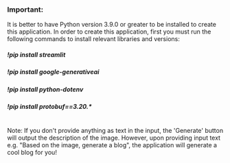 ### Important:

It is better to have Python version 3.9.0 or greater to be installed to create this application. 
In order to create this application, first you must run the following commands to install relevant libraries and versions:

##### !pip install streamlit
##### !pip install google-generativeai
##### !pip install python-dotenv
##### !pip install protobuf==3.20.*

#
#

Note: If you don't provide anything as text in the input, the 'Generate' button will output the description of the image.
However, upon providing input text e.g. "Based on the image, generate a blog", the application will generate a cool blog for you!
